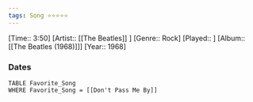 ```yaml
---
tags: Song ⭐⭐⭐⭐⭐ 
---
```

[Time:: 3:50]
[Artist:: [[The Beatles]] ]
[Genre:: Rock]
[Played:: ]
[Album:: [[The Beatles (1968)]]]
[Year:: 1968]
### Dates
````dataview
TABLE Favorite_Song
WHERE Favorite_Song = [[Don't Pass Me By]]
````